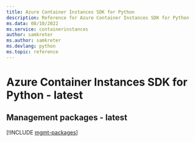 ```yaml
---
title: Azure Container Instances SDK for Python
description: Reference for Azure Container Instances SDK for Python
ms.data: 08/10/2022
ms.service: containerinstances
author: samkreter
ms.author: samkreter
ms.devlang: python
ms.topic: reference
---
```

# Azure Container Instances SDK for Python - latest

## Management packages - latest
[!INCLUDE [mgmt-packages](container-instances-mgmt-index.md)]